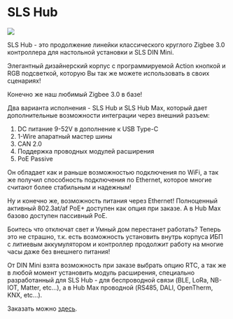 # SLS Hub

![](/img/gw-eth.jpg)

SLS Hub - это продолжение линейки классического круглого Zigbee 3.0 контроллера для настольной установки и SLS DIN Mini. 

Элегантный дизайнерский корпус с программируемой Action кнопкой и RGB подсветкой, которую Вы так же можете использовать в своих сценариях! 

Конечно же наш любимый Zigbee 3.0 в базе!

Два варианта исполнения - SLS Hub и SLS Hub Max, который дает дополнительные возможности интеграции через внешний разъем:
1) DC питание 9-52V в дополнение к USB Type-C
2) 1-Wire апаратный мастер шины
3) CAN 2.0
4) Поддержка проводных модулей расширения
5) PoE Passive

Он обладает как и раньше возможностью подключения по WiFi, а так же получил способность подключения по Ethernet, которое многие считают более стабильным и надежным!

Ну и конечно же, возможность питания через Ethernet! Полноценный активный 802.3at/af PoE+ доступен как опция при заказе. А в Hub Max базово доступен пассивный PoE.

Боитесь что отключат свет и Умный дом перестанет работать? Теперь это не страшно, т.к. есть возможность установить внутрь корпуса ИБП с литиевым аккумулятором и контроллер продолжит работу на многие часы даже без внешнего питания!

От DIN Mini взята возможность при заказе выбрать опцию RTC, а так же в любой момент установить модуль расширения, специально разработанный для SLS Hub - для беспроводной связи (BLE, LoRa, NB-IOT, Matter, etc...), а в Hub Max проводной (RS485, DALI, OpenTherm, KNX, etc...).

Заказать можно [здесь](https://t.me/avenit).